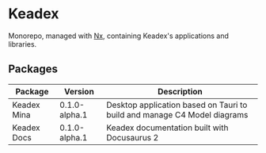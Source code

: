 

# Keadex
Monorepo, managed with [Nx](https://nx.dev/), containing Keadex's applications and libraries.

## Packages

| Package | Version | Description
|---|---|---
| Keadex Mina | 0.1.0-alpha.1 | Desktop application based on Tauri to build and manage C4 Model diagrams
| Keadex Docs | 0.1.0-alpha.1 | Keadex documentation built with Docusaurus 2